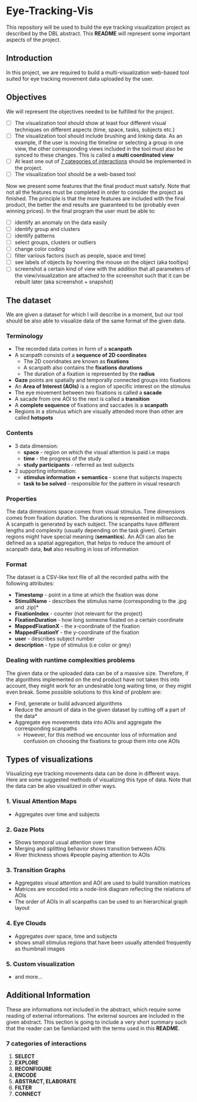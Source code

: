 # Eye-Tracking-Vis
This repository will be used to build the eye tracking visualization project as described by the DBL abstract. This **README** will represent some important aspects of the project.

## Introduction 

In this project, we are required to build a multi-visualization web-based tool suited for eye tracking movement data uploaded by the user. 

## Objectives

We will represent the objectives needed to be fulfilled for the project. 

- [ ] The visualization tool should show at least four different visual techniques on different aspects (time, space, tasks, subjects etc.)
- [ ] The visualization tool should include brushing and linking data. As an example, if the user is moving the timeline or selecting a group in one view, the other corresponding views included in the tool must also be synced to these changes. This is called a **multi coordinated view**
- [ ] At least one out of  [7 categories of interactions](#7-categories-of-interactions) should be implemented in the project.
- [ ] The visualization tool should be a web-based tool 

Now we present some features that the final product must satisfy. Note that not all the features must be completed in order to consider the project as finished. The principle is that the more features are included with the final product, the better the end results are guaranteed to be (probably even winning prices). In the final program the user must be able to:

- [ ] identify an anomaly on the data easily
- [ ] identify group and clusters
- [ ] identify patterns 
- [ ] select groups, clusters or outliers
- [ ] change color coding 
- [ ] filter various factors (such as people, space and time)
- [ ] see labels of objects by hovering the mouse on the object (aka tooltips)
- [ ]  screenshot a certain kind of view with the addition that all parameters of the view/visualization are attached to the screenshot such that it can be rebuilt later (aka screenshot + snapshot)

## The dataset

We are given a dataset for which I will describe in a moment, but our tool should be also able to visualize data of the same format of the given data. 

### Terminology

* The recorded data comes in form of a **scanpath**
* A scanpath consists of a **sequence of 2D coordinates**
  * The 2D cooridnates are known as **fixations**
  * A scanpath also contains the **fixations durations**
  * The duration of a fixation is represented by the **radius**
* **Gaze** points are spatially and temporally connected groups into fixations
* An **Area of Interest (AOIs)** is a region of specific interest on the stimulus
* The eye movement between two fixations is called a **sacade**
* A sacade from one AOI to the next is called a **transition**
* A **complete sequence** of fixations and saccades is a **scanpath**
* Regions in a stimulus which are visually attended more than other are called **hotspots**

### Contents

* 3 data dimension:
  * **space** - region on which the visual attention is paid i.e maps
  * **time** - the progress of the study
  * **study participants** - referred as test subjects
* 2 supporting information:
  * **stimulus information + semantics** - scene that subjects inspects
  * **task to be solved** - responsible for the pattern in visual research

### Properties

The data dimensions space comes from visual stimulus. Time dimensions comes from fixation duration. The durations is represented in *milliseconds*. A scanpath is generated by each subject. The scanpaths have different lengths and complexity (usually depending on the task given). Certain regions might have special meaning (**semantics**). An AOI can also be defined as a spatial aggregation, that helps to reduce the amount of scanpath data, **but** also resulting in loss of information

### Format

The dataset is a CSV-like text file of all the recorded paths with the following attributes:

- **Timestamp** - point in a time at which the fixation was done
- **StimuliName** - describes the stimulus name (corresponding to the .jpg and .zip)*
- **FixationIndex** - counter (not relevant for the project)
- **FixationDuration** -  how long someone fixated on a certain coordinate
- **MappedFixationX** - the x-coordinate of the fixation
- **MappedFixationY** - the y-coordinate of the fixation
- **user** - describes subject number
- **description** - type of stimulus (i.e color or grey)



### Dealing with runtime complexities problems

The given data or the uploaded data can be of a massive size. Therefore, if the algorithms implemented on the end product have not taken this into account, they might work for an undesirable long waiting time, or they might even break. Some possible solutions to this kind of problem are:

* Find, generate or build advanced algorithms
* Reduce the amount of data in the given dataset by cutting off a part of the data*
* Aggregate eye movements data into AOIs and aggregate the corresponding scanpaths
  * However, for this method we encounter loss of information and confusion on choosing the fixations to group them into one AOIs

## Types of visualizations

Visualizing eye tracking movements data can be done in different ways. Here are some suggested methods of visualizing this type of data. Note that the data can be also visualized in other ways.  

### 1. Visual Attention Maps

* Aggregates over time and subjects

### 2. Gaze Plots

* Shows temporal usual attention over time
* Merging and splitting behavior shows transition between AOIs
* River thickness shows #people paying attention to AOIs

### 3. Transition Graphs

* Aggregates visual attention and AOI are used to build transition matrices 
* Matrices are encoded into a node-link diagram reflecting the relations of AOIs
* The order of AOIs in all scanpaths can be used to an hierarchical graph layout

### 4. Eye Clouds

* Aggregates over space, time and subjects
* shows small stimulus regions that have been usually attended frequently as thumbnail images

### 5. Custom visualization 

* and more...



## Additional Information 

These are informations not included in the abstract, which require some reading of external informations. The external sources are included in the given abstract. This section is going to include a very short summary such that the reader can be familiarized with the terms used in this **README**.

### 7 categories of interactions

1. **SELECT**
2. **EXPLORE**
3. **RECONFIGURE**
4. **ENCODE**
5. **ABSTRACT, ELABORATE**
6. **FILTER**
7. **CONNECT**







